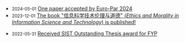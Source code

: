 <!-- An empty line is needed before the item -->
- <small>2024-05-01</small> [One paper accepted by Euro-Par 2024](/news/2024/05/gdl-gnn.html)
- <small>2023-12-01</small> [The book "信息科学技术伦理与道德" (*Ethics and Morality in Information Science and Technology*) is published!](/news/2023/12/ethics_book.html)
<!-- - <small>2022-06-26</small> Graduated from ShanghaiTech! -->
- <small>2022-05-31</small> [Received SIST Outstanding Thesis award for FYP](https://toast-lab.sist.shanghaitech.edu.cn/2022/05/31/2022-05-31-haoran-FYP/)
<!-- - <small>2022-02-15</small> [One paper accepted by DAC 2022](https://toast-lab.sist.shanghaitech.edu.cn/2022/02/15/2022-02-15-NobLSM-accepted/) -->
